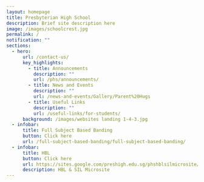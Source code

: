 ```yaml
---
layout: homepage
title: Presbyterian High School
description: Brief site description here
image: /images/schoolcrest.jpg
permalink: /
notification: ""
sections:
  - hero:
      url: /contact-us/
      key_highlights:
        - title: Announcements
          description: ""
          url: /phs/announcements/
        - title: News and Events
          description: ""
          url: /news-and-events/Gallery/Parent%20Hugs
        - title: Useful Links
          description: ""
          url: /useful-links/for-students/
      background: /images/websites landing 1-4-3.jpg
  - infobar:
      title: Full Subject Based Banding
      button: Click here
      url: /full-subject-based-banding/full-subject-based-banding/
  - infobar:
      title: HBL
      button: Click here
      url: https://sites.google.com/preshigh.edu.sg/phshblsilmicrosite/home
      description: HBL & SIL Microsite
---
```

